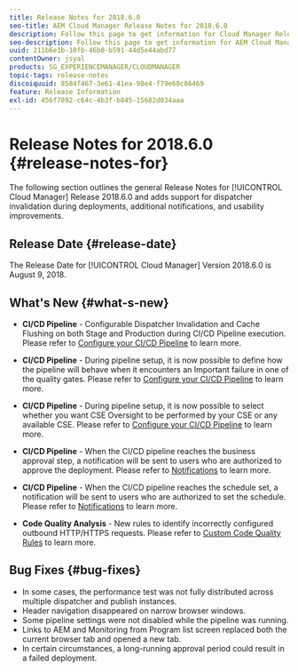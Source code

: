 ```yaml
---
title: Release Notes for 2018.6.0
seo-title: AEM Cloud Manager Release Notes for 2018.6.0
description: Follow this page to get information for Cloud Manager Release 2018.6.0.
seo-description: Follow this page to get information for AEM Cloud Manager Release 2018.6.0.
uuid: 211b6e1b-10fb-46b0-b591-44d5e44abd77
contentOwner: jsyal
products: SG_EXPERIENCEMANAGER/CLOUDMANAGER
topic-tags: release-notes
discoiquuid: 8584f467-3e61-41ea-98e4-f79e68c86469
feature: Release Information
exl-id: 456f7892-c64c-4b3f-b845-15682d034aaa
---
```

# Release Notes for 2018.6.0 {#release-notes-for}

The following section outlines the general Release Notes for [!UICONTROL Cloud Manager] Release 2018.6.0 and adds support for dispatcher invalidation during deployments, additional notifications, and usability improvements.

## Release Date {#release-date}

The Release Date for [!UICONTROL Cloud Manager] Version 2018.6.0 is August 9, 2018.

## What's New {#what-s-new}

* **CI/CD Pipeline** - Configurable Dispatcher Invalidation and Cache Flushing on both Stage and Production during CI/CD Pipeline execution. Please refer to [Configure your CI/CD Pipeline](configuring-pipeline.md) to learn more.

* **CI/CD Pipeline** - During pipeline setup, it is now possible to define how the pipeline will behave when it encounters an Important failure in one of the quality gates. Please refer to [Configure your CI/CD Pipeline](configuring-pipeline.md) to learn more.  

* **CI/CD Pipeline** - During pipeline setup, it is now possible to select whether you want CSE Oversight to be performed by your CSE or any available CSE. Please refer to [Configure your CI/CD Pipeline](configuring-pipeline.md) to learn more.  

* **CI/CD Pipeline** - When the CI/CD pipeline reaches the business approval step, a notification will be sent to users who are authorized to approve the deployment. Please refer to [Notifications](notifications.md) to learn more.  

* **CI/CD Pipeline** - When the CI/CD pipeline reaches the schedule set, a notification will be sent to users who are authorized to set the schedule. Please refer to [Notifications](notifications.md) to learn more.  

* **Code Quality Analysis** - New rules to identify incorrectly configured outbound HTTP/HTTPS requests. Please refer to [Custom Code Quality Rules](custom-code-quality-rules.md) to learn more.

## Bug Fixes {#bug-fixes}

* In some cases, the performance test was not fully distributed across multiple dispatcher and publish instances.
* Header navigation disappeared on narrow browser windows.
* Some pipeline settings were not disabled while the pipeline was running.
* Links to AEM and Monitoring from Program list screen replaced both the current browser tab and opened a new tab.
* In certain circumstances, a long-running approval period could result in a failed deployment.

